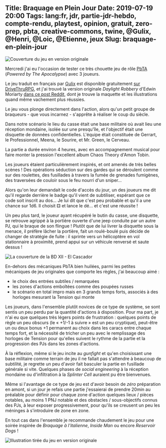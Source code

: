 Title: Braquage en Plein Jour
Date: 2019-07-19 20:00
Tags: lang:fr, jdr, partie-jdr-hebdo, compte-rendu, playtest, opinion, gratuit, zero-prep, pbta, creative-commons, twine, @Gulix, @Henri, @Loic, @Etienne, jeux
Slug: braquage-en-plein-jour
---

![Couverture du jeu en version originale](images/2019/07/daylight-robbery-the-heist.png)

Mercredi j'ai eu l'occasion de tester ce très chouette jeu de rôle [PbTA](/lucas/blog/tag/pbta.html) (_Powered by The Apocalypse_) avec 3 joueurs.

Le jeu traduit en français par [Gulix](http://www.gulix.fr) est disponible gratuitement [sur DriveThruRPG](https://www.drivethrurpg.com/product/222945/Braquage-en-Plein-Jour),
et j'ai trouvé la version originale _Daylight Robbery_ d'Edwin Moriarty [dans ce post Reddit](https://www.reddit.com/r/PBtA/comments/5c34ag/freebies_from_a_fellow_redditor/),
dont je trouve la maquette et les illustrations quand même vachement plus réussies.

Le jeu vous plonge directement dans l'action, alors qu'un petit groupe de braqueurs - que vous incarnez -
s'apprête à réaliser le coup du siècle.

Dans notre scénario le lieu du casse était une base militaire où avait lieu une réception mondaine, isolée sur une presqu'île,
et l'objectif était une disquette de données confidentielles. L'équipe était constituée de Gerrart, le Professionnel,
Meena, le Sourire, et Mr. Green, le Cerveau.

La partie a durée environ 4 heures, avec en accompagnement musical pour faire monter la pression
l'excellent album Chaos Theory d'Amon Tobin.

Les joueurs étaient particulièrement inspirés, et ont amenés de très belles scènes !
Des opérations séduction sur des gardes qui se déroulent comme sur des roulettes,
des fusillades à travers la fumée de grenades fumigènes,
des traversées de couloir sous le feu nourri d'un sniper...

Alors qu'on leur demandait le code d'accès du jour, un des joueurs me dit qu'il regarde derrière le badge qu'il vient de subtiliser,
espérant que ce code soit inscrit au dos... Je lui dit que c'est peu probable et qu'il a une chance sur 1d6.
Il choisit ⚃ et lance le dé... et c'est une réussite !

Un peu plus tard, le joueur ayant récupéré le butin du casse, une disquette,
se retrouve agrippé à la portière ouverte d'une jeep conduite par un autre PJ, qui le braque de son flingue !
Plutôt que de lui livrer la disquette sous la menace, il préfère lâcher la portière,
fait un roulé-boulé puis décide de changer de stratégie de fuite : il sprinte vers un hélicoptère en vol stationnaire
à proximité, prend appui sur un véhicule renversé et saute dessus !

![La couverture de la BD XII - El Cascador](images/2019/07/xiii-el-cascador.jpg)

En-dehors des mécaniques PbTA bien huilées, parmi les petites mécaniques de jeu originales que comporte les règles,
j'ai beaucoup aimé :

- le choix des entrées subtiles / remarquées
- les zones d'actions emboîtées comme des poupées russes
- le scénario en total impro mais en 3 grands temps forts, associés à des horloges mesurant la Tension qui monte

Les joueurs, dans l'ensemble plutôt novices de ce type de système, se sont sentis un peu perdu
par la quantité d'actions à disposition.
Pour ma part, je n'ai eu que quelques très légers points de frustration :
quelques points de règle un peu obscurs (le « +1/-1 à suivre » est un peu cryptique),
peut-être un ou deux bonus +1 permanent au choix dans les caracs entre chaque temps fort,
et la nécessité de tricher un peu avec le remplissage des horloges de Tension
pour qu'elles suivent le rythme de la partie et la progression des PJs dans les zones d'actions.

À la réflexion, même si le jeu incite au _gunfight_ et qu'en choisissant une base militaire comme terrain de jeu
il ne fallait pas s'attendre à beaucoup de subtilité, je regrette un peu d'avoir fait basculer
la partie en fusillade générale si vite. Quelques phases de _social engineering_ à la réception mondaine
ou d'infiltration à la _Splinter Cell_ auraient pu être bienvenues.

Même si l'avantage de ce type de jeu est d'avoir besoin de _zéro_ préparation en amont,
si un jour je refais une partie j'essaierai de prendre 20min au préalable pour définir pour chaque zone d'action
quelques lieux / pièces notables, au moins 1 PNJ notable et des obstacles / sous-objectifs connus des PJs,
à leur exposer progressivement, pour qu'ils se creusent un peu les méninges à s'introduire de zone en zone.

En tout cas dans l'ensemble je recommande chaudement le jeu pour une soirée inspirée de
_Braquage à l'italienne_, _Inside Man_ ou encore _Reservoir Dogs_ !

![Illustration tirée du jeu en version originale](images/2019/07/daylight-robbery-the-professional.png)

<style>
article li { list-style-type: '✔️ '; }
</style>